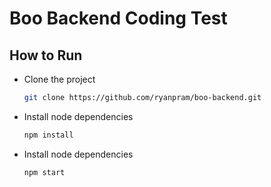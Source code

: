 # Boo Backend Coding Test
## How to Run
* Clone the project
  ```bash
  git clone https://github.com/ryanpram/boo-backend.git
  ```
* Install node dependencies
  ```bash
  npm install
  ```
* Install node dependencies
  ```bash
  npm start
  ```

